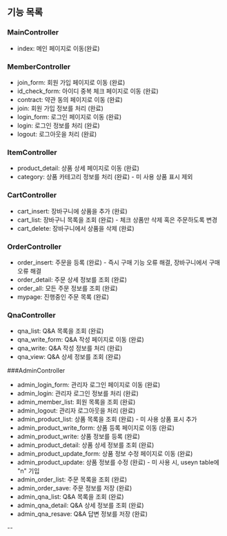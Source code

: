 ## 기능 목록

### MainController
- index: 메인 페이지로 이동(완료)

### MemberController
- join_form: 회원 가입 페이지로 이동 (완료)
- id_check_form: 아이디 중복 체크 페이지로 이동 (완료)
- contract: 약관 동의 페이지로 이동 (완료)
- join: 회원 가입 정보를 처리 (완료)
- login_form: 로그인 페이지로 이동 (완료)
- login: 로그인 정보를 처리 (완료)
- logout: 로그아웃을 처리 (완료)

### ItemController
- product_detail: 상품 상세 페이지로 이동 (완료)
- category: 상품 카테고리 정보를 처리 (완료) - 미 사용 상품 표시 제외

### CartController
- cart_insert: 장바구니에 상품을 추가 (완료)
- cart_list: 장바구니 목록을 조회 (완료) - 체크 상품만 삭제 혹은 주문하도록 변경
- cart_delete: 장바구니에서 상품을 삭제 (완료)

### OrderController
- order_insert: 주문을 등록 (완료) - 즉시 구매 기능 오류 해결, 장바구니에서 구매 오류 해결
- order_detail: 주문 상세 정보를 조회 (완료)
- order_all: 모든 주문 정보를 조회 (완료)
- mypage: 진행중인 주문 목록 (완료)

### QnaController
- qna_list: Q&A 목록을 조회 (완료)
- qna_write_form: Q&A 작성 페이지로 이동 (완료)
- qna_write: Q&A 작성 정보를 처리 (완료)
- qna_view: Q&A 상세 정보를 조회 (완료)

###AdminController
- admin_login_form: 관리자 로그인 페이지로 이동 (완료)
- admin_login: 관리자 로그인 정보를 처리 (완료)
- admin_member_list: 회원 목록을 조회 (완료)
- admin_logout: 관리자 로그아웃을 처리 (완료)
- admin_product_list: 상품 목록을 조회 (완료) - 미 사용 상품 표시 추가
- admin_product_write_form: 상품 등록 페이지로 이동 (완료)
- admin_product_write: 상품 정보를 등록 (완료)
- admin_product_detail: 상품 상세 정보를 조회 (완료)
- admin_product_update_form: 상품 정보 수정 페이지로 이동 (완료)
- admin_product_update: 상품 정보를 수정 (완료) - 미 사용 시, useyn table에 "n" 기입
- admin_order_list: 주문 목록을 조회 (완료)
- admin_order_save: 주문 정보를 저장 (완료)
- admin_qna_list: Q&A 목록을 조회  (완료)
- admin_qna_detail: Q&A 상세 정보를 조회  (완료)
- admin_qna_resave: Q&A 답변 정보를 저장 (완료)

--

